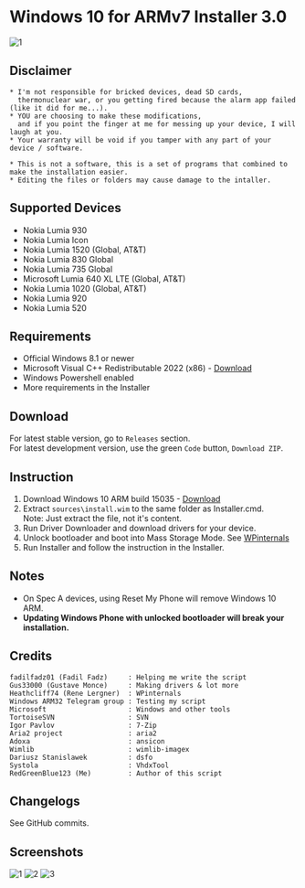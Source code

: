 # Windows 10 for ARMv7 Installer 3.0
![1](https://github.com/RedGreenBlue09/WFAv7_Installer/assets/59783856/c22aa1d2-8790-4142-a018-c3eee25076d2 "Disclaimer screen")

## Disclaimer

	* I'm not responsible for bricked devices, dead SD cards,
	  thermonuclear war, or you getting fired because the alarm app failed (like it did for me...).
	* YOU are choosing to make these modifications,
	  and if you point the finger at me for messing up your device, I will laugh at you.
	* Your warranty will be void if you tamper with any part of your device / software.
	
	* This is not a software, this is a set of programs that combined to make the installation easier.
	* Editing the files or folders may cause damage to the intaller.
	
## Supported Devices

- Nokia Lumia 930
- Nokia Lumia Icon
- Nokia Lumia 1520 (Global, AT&T)
- Nokia Lumia 830 Global
- Nokia Lumia 735 Global
- Microsoft Lumia 640 XL LTE (Global, AT&T)
- Nokia Lumia 1020 (Global, AT&T)
- Nokia Lumia 920
- Nokia Lumia 520

## Requirements

- Official Windows 8.1 or newer   
- Microsoft Visual C++ Redistributable 2022 (x86) - [Download](https://aka.ms/vs/17/release/vc_redist.x86.exe)
- Windows Powershell enabled
- More requirements in the Installer

## Download

For latest stable version, go to `Releases` section.  
For latest development version, use the green `Code` button, `Download ZIP`.
 
## Instruction

1. Download Windows 10 ARM build 15035 - [Download](https://bit.ly/33ap8dq)
2. Extract `sources\install.wim` to the same folder as Installer.cmd.  
   Note: Just extract the file, not it's content.
4. Run Driver Downloader and download drivers for your device.
5. Unlock bootloader and boot into Mass Storage Mode. See [WPinternals](https://github.com/ReneLergner/WPinternals)
6. Run Installer and follow the instruction in the Installer.

## Notes

- On Spec A devices, using Reset My Phone will remove Windows 10 ARM.
- **Updating Windows Phone with unlocked bootloader will break your installation.**

## Credits

	fadilfadz01 (Fadil Fadz)     : Helping me write the script
	Gus33000 (Gustave Monce)     : Making drivers & lot more
	Heathcliff74 (Rene Lergner)  : WPinternals
	Windows ARM32 Telegram group : Testing my script
	Microsoft                    : Windows and other tools
	TortoiseSVN                  : SVN
	Igor Pavlov                  : 7-Zip
	Aria2 project                : aria2
	Adoxa                        : ansicon
	Wimlib                       : wimlib-imagex
	Dariusz Stanislawek          : dsfo
	Systola                      : VhdxTool
	RedGreenBlue123 (Me)         : Author of this script

## Changelogs

See GitHub commits.

## Screenshots

![1](https://github.com/RedGreenBlue09/WFAv7_Installer/assets/59783856/c22aa1d2-8790-4142-a018-c3eee25076d2 "Disclaimer screen")
![2](https://github.com/RedGreenBlue09/WFAv7_Installer/assets/59783856/c3280398-2fb1-4e76-a9f4-ff955f3888ea "Device selection screen")
![3](https://github.com/RedGreenBlue09/WFAv7_Installer/assets/59783856/d291ffc3-2e5a-4bf7-a6c2-1915c63a3941 "Driver Downloader")

